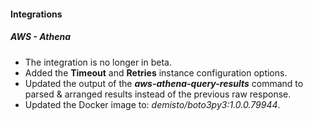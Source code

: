 
#### Integrations

##### AWS - Athena

- The integration is no longer in beta.
- Added the **Timeout** and **Retries** instance configuration options.
- Updated the output of the ***aws-athena-query-results*** command to parsed & arranged results instead of the previous raw response.
- Updated the Docker image to: *demisto/boto3py3:1.0.0.79944*.
